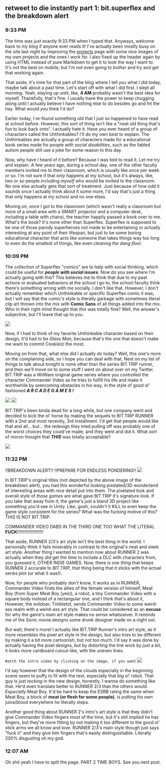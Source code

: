 ## retweet to die instantly part 1: bit.superflex and the breakdown alert
### 9:33 PM

The time was just exactly 9:33 PM when I typed that. Anyways, welcome back to my blog if anyone ever reads it! I've actually been mostly busy on the site last night by improving the [projects](https://rustmotherboard.github.io/projects) page with some nice images of my own projects and the ones I work for. I also fixed up the header again by using HTML instead of pure Markdown to get it to look the way I want to. It's not the best on mobile, but I'm not even going to *bother* and try and get that working again.

That aside, it's time for that part of the blog where I tell you what I did today, maybe talk about a past time. Let's start off with what I did first. I slept all morning. Yeah, staying up until, like, **4 AM** probably wasn't the best idea for myself. Thankfully, that's fine. I usually have the power to keep chugging along until I actually believe I have nothing else to do besides go and hit the hay. What would *you* think I'd do?

Earlier today, I re-found something old that I just so happened to have read at school before. However, this sort of thing isn't like a "neat old thing that's fun to look back onto". I actually hate it. Have you ever heard of a group of characters called the Unthinkables? I'll do my own best to explain. The Unthinkables are actually a group of characters made for a educational book series made for *people with social disabilities*, such as the fabled autism people still use a joke for some reason to this day.

Now, why have I heard of it before? Because I was told to read it. Let me try and explain. A few years ago, during a school day, one of the other faculty members invited me to their classroom, which is usually like once per week or so. I'm not sure if that only happens at my school, but it's always, like, two or so people including *myself* who would be invited to the classroom. No one else actually gets that sort of treatment. Just because of how *odd* it sounds once I actually think about it some more, I'd say that's just a thing that only happens at *my* school and no one elses.

Moving on, once I got to the classroom (which wasn't really a classroom but more of a small area with a SMART projector and a computer desk, including a table with chairs), the teacher happily passed a book over to me. What's the book? It's none other than Superflex. Superflex is supposed to be one of those parody superheroes not made to be entertaining or actually interesting at any point of their lifespan, but just to be some boring educational character that acts like someone that takes things way too long to even do the smallest of things, like even *cleaning the dang floor*.

### 10:09 PM
The collection of Superflex "comics" are to help with social thinking, which could be useful for _**people with social issues**_. Now do you see where I'm actually going with this? This believes me to think that due to my past actions or evaluated behaviors at the school I go to, the school faculty think there's something wrong with me socially. I don't like that. However, I don't actually remember which Unthinkable or specific Superflex comic it was, but I will say that the comic's style is literally garbage with sometimes literal clip art thrown into the mix with **Comic Sans** of all things added into the mix. Who in their right mind thought that *this* was totally fine? Well, the answer's subjective, but I'll leave that up to you.

![](https://raw.githubusercontent.com/rustMotherboard/rustmotherboard.github.io/master/images/blog/2019/08/unthink.png)

Now, if I had to think of my favorite Unthinkable character based on their design, it'd had to be *Glass Man*, because that's the one that doesn't make me want to commit Cookieizi the most.

Moving on from that, what else did I actually *do* today? Well, this one's more on the complaining side, so I hope you can deal with that. Next on my list of things to talk about tonight is none other than the series BIT.TRIP runner, and then we'll move on to some stuff I went on about over on my Twitter. BIT.TRIP was a WiiWare original game series where you controlled the character Commander Video as he tries to fulfill his life and make it worthwhile by overcoming obstacles in his way, in the style of good ol' fashioned _**A R C A D E  G A M E S !**_

![](https://raw.githubusercontent.com/rustMotherboard/rustmotherboard.github.io/master/images/blog/2019/08/bishct_trip_3.png)
![](https://raw.githubusercontent.com/rustMotherboard/rustmotherboard.github.io/master/images/blog/2019/08/bishct_trip_4.png)

BIT.TRIP's been kinda dead for a long while, but one company went and decided to kick the ol' horse by making the sequels to BIT.TRIP RUNNER with a 2nd and most recently, 3rd installment. I'd get that people would like that and all... but... the redesign they tried pulling off was probably one of the worst choices they could've made, and they went and did it. What sort of moron thought that _**THIS**_ was totally acceptable?

![](https://raw.githubusercontent.com/rustMotherboard/rustmotherboard.github.io/master/images/blog/2019/08/bishct_trip_6.png)

### 11:32 PM
!!BREAKDOWN ALERT!! !!PREPARE FOR ENDLESS PONDERING!!
![](https://raw.githubusercontent.com/rustMotherboard/rustmotherboard.github.io/master/images/blog/2019/08/image_114.png)

In BIT.TRIP's original titles (not depicted by the above image of the breakdown alert), you had this wonderful looking pixelated/3D wonderland of interesting areas with nice detail put into them. The pixelated look and overall style of *those games* are what gave BIT.TRIP it's signature look. If you take that away from it, the game's just a bland 3D project like something you'd see in Unity. Like, gosh, couldn't it KILL to even keep the game style consistent for the series? What was the fucking motive of this? THIS IS NOT BIT.TRIP.

COMMANDER VIDEO DABS IN THE THIRD ONE TOO WHAT THE LITERAL **FUCK**!!!!!!!!!!!!!!!!!!!!!

That aside, RUNNER 2/3's art style isn't the best thing in the world. I personally think it fails miserably in contrast to the original's neat and sleek art style. Another thing I wanted to mention now about RUNNER 2 was actually when they *did* get the time to include a DLC with characters from, you guessed it, OTHER INDIE GAMES. Now, there is *one thing* that keeps RUNNER 2 accurate to BIT.TRIP, that thing being that it sticks with the actual series plot (or what it was!). 

Now, for people who probably don't know, it works as in RUNNER, Commander Video finds the allies of the female version of himself, Meat Boy (from Super Meat Boy (yes)), a robot, a tiny Commander Video with a square body instead of a rectangular one, and I think that's about it, However, the evildoer, Timbletot, sends Commander Video to some weird-ass realm with a weird-ass art style. That could be considered as an **excuse** for why the game's main art style makes no sense whatsoever. It reminds me of the Sonic movie designs some drunk designer made on a night out.

But wait, there's more! I actually like BIT.TRIP Runner's intro art style, as it more resembles the pixel art style in the design, but also tries to be different by making it a bit more cartoonish, but not too much. I'd say it was done by actually having the pixel designs, but by distorting the line work by *just* a bit, it looks more cardboard cutout-like, with the uneven lines.

`Watch the intro video by clicking on the image, if you want`
[![](https://raw.githubusercontent.com/rustMotherboard/rustmotherboard.github.io/master/images/blog/2019/08/image_113.png)](https://www.youtube.com/watch?v=WxnLuc8cL8g)

I'd say however that the design of the *clouds* especially in the beginning scene seem to puffy to fit with the rest, especially that big ol' robot. That guy is just *rocking* in the new design, honestly. I wanna do something like that. He'd even translate better to RUNNER 2/3 than the others would. *Especially* Meat Boy. It'd be hard to keep the ESRB rating the same when Meat Boy, a block of **meat (or flesh for some people)**, is putting his own juice/blood everywhere he literally steps.

Another good thing about RUNNER 2's intro's art style is that they didn't give Commander Video fingers most of the time, but it's still implied he has fingers, but they're more fitting by not making it too different to the good ol' stick arms we all know and love. RUNNER 2/3's main style though just says "fuck it" and they give him fingers that's easily distinguishable. Literally 200% disgusting oh my god.

### 12:07 AM
Oh shit yeah I have to split the page. PART 2 TIME BOYS. See you next post.